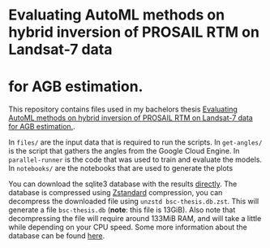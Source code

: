 # Evaluating AutoML methods on hybrid inversion of PROSAIL RTM on Landsat-7 data
# for AGB estimation.

This repository contains files used in my bachelors thesis [Evaluating AutoML
methods on hybrid inversion of PROSAIL RTM on Landsat-7 data for AGB
estimation.](https://liacs.leidenuniv.nl/~s2012820/bsc-thesis/thesis.pdf).

In `files/` are the input data that is required to run the scripts.
In `get-angles/` is the script that gathers the angles from the Google Cloud
Engine.
In `parallel-runner` is the code that was used to train and evaluate the models.
In `notebooks/` are the notebooks that are used to generate the plots

You can download the sqlite3 database with the results
[directly](https://liacs.leidenuniv.nl/~s2012820/bsc-thesis/db.db.zst).
The database is compressed using [Zstandard](https://facebook.github.io/zstd/)
compression, you can decompress the downloaded file using `unzstd bsc-thesis.db.zst`.
This will generate a file `bsc-thesis.db` (**note**: this file is 13GiB).
Also note that decompressing the file will require around 133MiB RAM, and will
take a little while depending on your CPU speed.
Some more information about the database can be found
[here](https://liacs.leidenuniv.nl/~s2012820/bsc-thesis/).

